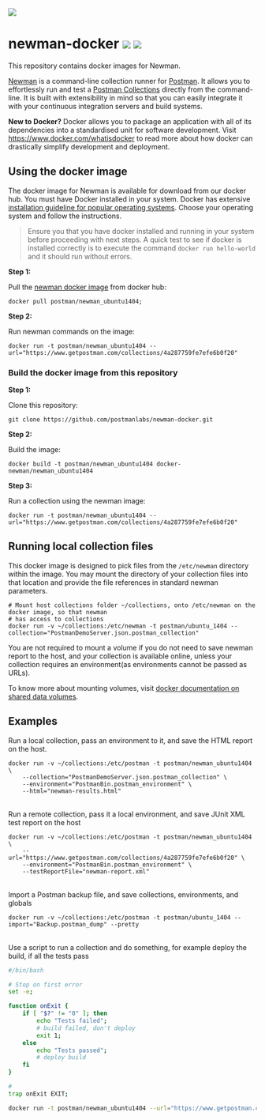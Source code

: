 <img src="https://s3.amazonaws.com/web-artefacts/cartoon-whale-8.gif+(400%C3%97225).png">

# newman-docker <a href="https://travis-ci.org/postmanlabs/newman-docker" target="_blank"><img src="https://travis-ci.org/postmanlabs/newman-docker.svg?branch=develop" /></a> <a href="https://gitter.im/postmanlabs/newman-docker" target="_blank"> <img src="https://badges.gitter.im/Join%20Chat.svg" /></a>

This repository contains docker images for Newman.

<a href="https://github.com/postmanlabs/newman" target="_blank">Newman</a> is a command-line collection runner for
<a href="https://getpostman.com" target="_blank">Postman</a>. It allows you to effortlessly run and test a
<a href="https://www.getpostman.com/docs/collections" targte="_blank">Postman Collections<a/> directly from the
command-line. It is built with extensibility in mind so that you can easily integrate it with your continuous
integration servers and build systems.

**New to Docker?** Docker allows you to package an application with all of its dependencies into a standardised unit for
software development. Visit
<a href="https://www.docker.com/whatisdocker" target="_blank">https://www.docker.com/whatisdocker</a> to read more about
how docker can drastically simplify development and deployment.

## Using the docker image

The docker image for Newman is available for download from our docker hub. You must have Docker installed in your
system. Docker has extensive <a href="https://docs.docker.com/installation/" target="_blank">installation guideline for
popular operating systems</a>. Choose your operating system and follow the instructions.

> Ensure you that you have docker installed and running in your system before proceeding with next steps. A quick test
> to see if docker is installed correctly is to execute the command `docker run hello-world` and it should run without
> errors.

**Step 1:**

Pull the <a href="https://registry.hub.docker.com/u/postman/newman_ubuntu1404/" target="_blank">newman docker
image</a> from docker hub:

```terminal
docker pull postman/newman_ubuntu1404;
```

**Step 2:**

Run newman commands on the image:

```terminal
docker run -t postman/newman_ubuntu1404 --url="https://www.getpostman.com/collections/4a287759fe7efe6b0f20"
```

### Build the docker image from this repository


**Step 1:**

Clone this repository:

```terminal
git clone https://github.com/postmanlabs/newman-docker.git
```

**Step 2:**

Build the image:

```terminal
docker build -t postman/newman_ubuntu1404 docker-newman/newman_ubuntu1404
```

**Step 3:**

Run a collection using the newman image:

```terminal
docker run -t postman/newman_ubuntu1404 --url="https://www.getpostman.com/collections/4a287759fe7efe6b0f20"
```


## Running local collection files

This docker image is designed to pick files from the `/etc/newman` directory within the image. You may mount the
directory of your collection files into that location and provide the file references in standard newman parameters.


```terminal
# Mount host collections folder ~/collections, onto /etc/newman on the docker image, so that newman
# has access to collections
docker run -v ~/collections:/etc/newman -t postman/ubuntu_1404 --collection="PostmanDemoServer.json.postman_collection"
```

You are not required to mount a volume if you do not need to save newman report to the host, and your collection is
available online, unless your collection requires an environment(as environments cannot be passed as URLs).

To know more about mounting volumes, visit
<a href="https://docs.docker.com/userguide/dockervolumes/" target="_blank">docker documentation on shared data volumes</a>.


## Examples

Run a local collection, pass an environment to it, and save the HTML report on the host.

```terminal
docker run -v ~/collections:/etc/postman -t postman/newman_ubuntu1404 \
    --collection="PostmanDemoServer.json.postman_collection" \
    --environment="PostmanBin.postman_environment" \
    --html="newman-results.html"
```

<br />Run a remote collection, pass it a local environment, and save JUnit XML test report on the host

```terminal
docker run -v ~/collections:/etc/postman -t postman/newman_ubuntu1404 \
    --url="https://www.getpostman.com/collections/4a287759fe7efe6b0f20" \
    --environment="PostmanBin.postman_environment" \
    --testReportFile="newman-report.xml"
```

<br />Import a Postman backup file, and save collections, environments, and globals
 
 ```terminal
docker run -v ~/collections:/etc/postman -t postman/ubuntu_1404 --import="Backup.postman_dump" --pretty
```

<br />Use a script to run a collection and do something, for example deploy the build, if all the tests pass

```bash
#/bin/bash

# Stop on first error
set -e;

function onExit {
    if [ "$?" != "0" ]; then
        echo "Tests failed";
        # build failed, don't deploy
        exit 1;
    else
        echo "Tests passed";
        # deploy build
    fi
}

#
trap onExit EXIT;

docker run -t postman/newman_ubuntu1404 --url="https://www.getpostman.com/collections/4a287759fe7efe6b0f20" --exitCode;
```
